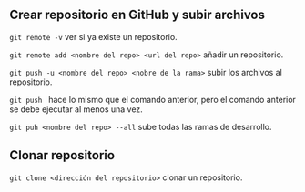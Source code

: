 ## Crear repositorio en GitHub y subir archivos

`git remote -v` ver si ya existe un repositorio.

`git remote add <nombre del repo> <url del repo>` añadir un repositorio.

`git push -u <nombre del repo> <nobre de la rama>` subir los archivos al repositorio.

`git push ` hace lo mismo que el comando anterior, pero el comando anterior se debe ejecutar al menos una vez.

`git puh <nombre del repo> --all` sube todas las ramas de desarrollo.

## Clonar repositorio

`git clone <dirección del repositorio>` clonar un repositorio.